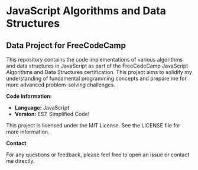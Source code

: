 # JavaScript Algorithms and Data Structures

## Data Project for FreeCodeCamp
This repository contains the code implementations of various algorithms and data structures in JavaScript as part of the FreeCodeCamp JavaScript Algorithms and Data Structures certification. This project aims to solidify my understanding of fundamental programming concepts and prepare me for more advanced problem-solving challenges.

**Code Information:**

* **Language:** JavaScript
* **Version:** ES7, Simplified Code!

This project is licensed under the MIT License. See the LICENSE file for more information.

**Contact**

For any questions or feedback, please feel free to open an issue or contact me directly.
